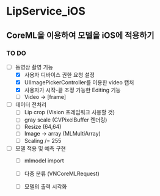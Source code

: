 # LipService_iOS

## CoreML을 이용하여 모델을 iOS에 적용하기

### TO DO

- [ ] 동영상 촬영 기능
  - [x] 사용자 디바이스 권한 요청 설정
  - [x] UIImagePickerController를 이용한 video 캡처
  - [x] 사용자가 시작-끝 조정 가능한 Editing 기능
  - [ ] Video -> [frame]
- [ ] 데이터 전처리
  - [ ] Lip crop (Vision 프레임워크 사용할 것)
  - [ ] gray scale (CVPixelBuffer 렌더링)
  - [ ] Resize (64,64)
  - [ ] Image -> array (MLMultiArray)
  - [ ] Scaling /= 255
- [ ] 모델 적용 및 예측 구현
  - [ ] mlmodel import
  - [ ] 다중 분류 (VNCoreMLRequest)
  - [ ] 모델의 출력 시각화

